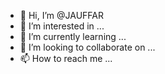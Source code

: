 - 👋 Hi, I’m @JAUFFAR
- 👀 I’m interested in ...
- 🌱 I’m currently learning ...
- 💞️ I’m looking to collaborate on ...
- 📫 How to reach me ...

<!---
JAUFFAR/JAUFFAR is a ✨ special ✨ repository because its `README.md` (this file) appears on your GitHub profile.
You can click the Preview link to take a look at your changes.
--->
